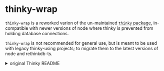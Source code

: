 # thinky-wrap

`thinky-wrap` is a reworked varion of the un-maintained [`thinky` package,](https://github.com/neumino/thinky/) in-compatible with newer versions of node where thinky is prevented from holding database connections.

`thinky-wrap` is not recommended for general use, but is meant to be used with legacy thinky-using projects; to migrate them to the latest versions of node and rethinkdb-ts.


<details>
<summary>original Thinky README</summary>

# Thinky
===============================
<a href="https://app.wercker.com/project/bykey/e5ab679f3412f8f86ef6488b31004fed"><img alt="Wercker status" src="https://app.wercker.com/status/e5ab679f3412f8f86ef6488b31004fed/m/master" align="right"></a>
Light Node.js ORM for RethinkDB.  

### Quick start 

Install:

```
npm install thinky
```

Use:

```javascript
var thinky = require('thinky')();
var type   = thinky.type;

// Create a model - the table is automatically created
var Post = thinky.createModel("Post", {
  id: String,
  title: String,
  content: String,
  idAuthor: String
}); 

// You can also add constraints on the schema
var Author = thinky.createModel("Author", {
  id: type.string(),      // a normal string
  name: type.string().min(2),  // a string of at least two characters
  email: type.string().email()  // a string that is a valid email
});

// Join the models
Post.belongsTo(Author, "author", "idAuthor", "id");
```

Save a new post with its author.

```js
// Create a new post
var post = new Post({
  title: "Hello World!",
  content: "This is an example."
});

// Create a new author
var author = new Author({
  name: "Michel",
  email: "orphee@gmail.com"
});

// Join the documents
post.author = author;


post.saveAll().then(function(result) {
  /*
  post = result = {
    id: "0e4a6f6f-cc0c-4aa5-951a-fcfc480dd05a",
    title: "Hello World!",
    content: "This is an example.",
    idAuthor: "3851d8b4-5358-43f2-ba23-f4d481358901",
    author: {
      id: "3851d8b4-5358-43f2-ba23-f4d481358901",
      name: "Michel",
      email: "orphee@gmail.com"
    }
  }
  */
});
```

Retrieve the post with its author.

```js
Post.get("0e4a6f6f-cc0c-4aa5-951a-fcfc480dd05a").getJoin().run().then(function(result) {
  /*
  result = {
    id: "0e4a6f6f-cc0c-4aa5-951a-fcfc480dd05a",
    title: "Hello World!",
    content: "This is an example.",
    idAuthor: "3851d8b4-5358-43f2-ba23-f4d481358901",
    author: {
      id: "3851d8b4-5358-43f2-ba23-f4d481358901",
      name: "Michel",
      email: "orphee@gmail.com"
    }
  }
  */
});
```



### Documentation

[https://www.justonepixel.com/thinky](https://www.justonepixel.com/thinky) (branch `gh-pages).

### Help

No SLA, but a few developers hang out there and may be able to help:

- [irc://irc.freenode.org/rethinkdb](irc://irc.freenode.org/rethinkdb)
- [https://gitter.im/neumino/thinky](https://gitter.im/neumino/thinky)

### Run the tests

```
npm test
```

### Contribute

You are welcome to do a pull request.


### Roadmap

The roadmap is defined with the issues/feedback on GitHub. Checkout:  
[https://github.com/neumino/thinky/issues](https://github.com/neumino/thinky/issues)


### Author
- Michel Tu -- orphee@gmail.com -- [blog](http://blog.justonepixel.com) -- [twitter](https://twitter.com/neumino)

### Contributors

- [chrisfosterelli](https://github.com/chrisfosterelli)
- [colprog](https://github.com/colprog)
- [dulichan](https://github.com/dulichan)
- [flienteen](https://github.com/flienteen)
- [marshall007](https://github.com/marshall007)
- [mindjuice](https://github.com/mindjuice)
- [Morhaus](https://github.com/Morhaus)
- [primitive-type](https://github.com/primitive-type)
- [nikaspran](https://github.com/nikaspran)
- [rasapetter](https://github.com/rasapetter)
- [simonratner](https://github.com/simonratner)
- [wezs](https://github.com/wezs)
 

### License

MIT, see the [LICENSE](https://github.com/neumino/thinky/blob/master/LICENSE) file

</details>
